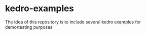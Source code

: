 # kedro-examples

The idea of this repository is to include several kedro examples for demo/testing purposes
